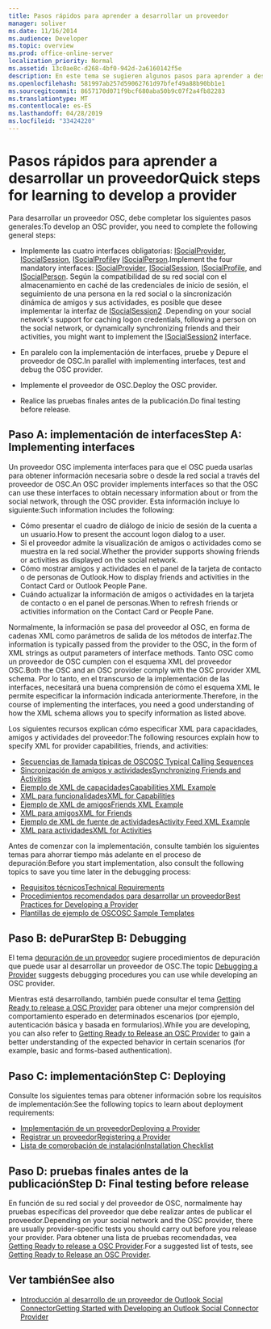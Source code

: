 ```yaml
---
title: Pasos rápidos para aprender a desarrollar un proveedor
manager: soliver
ms.date: 11/16/2014
ms.audience: Developer
ms.topic: overview
ms.prod: office-online-server
localization_priority: Normal
ms.assetid: 13c0ae8c-d268-4bf0-942d-2a6160142f5e
description: En este tema se sugieren algunos pasos para aprender a desarrollar un proveedor de Outlook Social Connector (OSC).
ms.openlocfilehash: 581997ab257d59062761d97bfef49a88b90bb1e1
ms.sourcegitcommit: 8657170d071f9bcf680aba50b9c07f2a4fb82283
ms.translationtype: MT
ms.contentlocale: es-ES
ms.lasthandoff: 04/28/2019
ms.locfileid: "33424220"
---
```

# <a name="quick-steps-for-learning-to-develop-a-provider"></a><span data-ttu-id="a57bb-103">Pasos rápidos para aprender a desarrollar un proveedor</span><span class="sxs-lookup"><span data-stu-id="a57bb-103">Quick steps for learning to develop a provider</span></span>

<span data-ttu-id="a57bb-104">Para desarrollar un proveedor OSC, debe completar los siguientes pasos generales:</span><span class="sxs-lookup"><span data-stu-id="a57bb-104">To develop an OSC provider, you need to complete the following general steps:</span></span>
  
- <span data-ttu-id="a57bb-105">Implemente las cuatro interfaces obligatorias: [ISocialProvider](isocialprovideriunknown.md), [ISocialSession](isocialsessioniunknown.md), [ISocialProfile](isocialprofileisocialperson.md)y [ISocialPerson](isocialpersoniunknown.md).</span><span class="sxs-lookup"><span data-stu-id="a57bb-105">Implement the four mandatory interfaces: [ISocialProvider](isocialprovideriunknown.md), [ISocialSession](isocialsessioniunknown.md), [ISocialProfile](isocialprofileisocialperson.md), and [ISocialPerson](isocialpersoniunknown.md).</span></span> <span data-ttu-id="a57bb-106">Según la compatibilidad de su red social con el almacenamiento en caché de las credenciales de inicio de sesión, el seguimiento de una persona en la red social o la sincronización dinámica de amigos y sus actividades, es posible que desee implementar la interfaz de [ISocialSession2](isocialsession2iunknown.md) .</span><span class="sxs-lookup"><span data-stu-id="a57bb-106">Depending on your social network's support for caching logon credentials, following a person on the social network, or dynamically synchronizing friends and their activities, you might want to implement the [ISocialSession2](isocialsession2iunknown.md) interface.</span></span> 
    
- <span data-ttu-id="a57bb-107">En paralelo con la implementación de interfaces, pruebe y Depure el proveedor de OSC.</span><span class="sxs-lookup"><span data-stu-id="a57bb-107">In parallel with implementing interfaces, test and debug the OSC provider.</span></span> 

- <span data-ttu-id="a57bb-108">Implemente el proveedor de OSC.</span><span class="sxs-lookup"><span data-stu-id="a57bb-108">Deploy the OSC provider.</span></span>  

- <span data-ttu-id="a57bb-109">Realice las pruebas finales antes de la publicación.</span><span class="sxs-lookup"><span data-stu-id="a57bb-109">Do final testing before release.</span></span>
    
## <a name="step-a-implementing-interfaces"></a><span data-ttu-id="a57bb-110">Paso A: implementación de interfaces</span><span class="sxs-lookup"><span data-stu-id="a57bb-110">Step A: Implementing interfaces</span></span>

<span data-ttu-id="a57bb-111">Un proveedor OSC implementa interfaces para que el OSC pueda usarlas para obtener información necesaria sobre o desde la red social a través del proveedor de OSC.</span><span class="sxs-lookup"><span data-stu-id="a57bb-111">An OSC provider implements interfaces so that the OSC can use these interfaces to obtain necessary information about or from the social network, through the OSC provider.</span></span> <span data-ttu-id="a57bb-112">Esta información incluye lo siguiente:</span><span class="sxs-lookup"><span data-stu-id="a57bb-112">Such information includes the following:</span></span>
  
- <span data-ttu-id="a57bb-113">Cómo presentar el cuadro de diálogo de inicio de sesión de la cuenta a un usuario.</span><span class="sxs-lookup"><span data-stu-id="a57bb-113">How to present the account logon dialog to a user.</span></span>    
- <span data-ttu-id="a57bb-114">Si el proveedor admite la visualización de amigos o actividades como se muestra en la red social.</span><span class="sxs-lookup"><span data-stu-id="a57bb-114">Whether the provider supports showing friends or activities as displayed on the social network.</span></span>    
- <span data-ttu-id="a57bb-115">Cómo mostrar amigos y actividades en el panel de la tarjeta de contacto o de personas de Outlook.</span><span class="sxs-lookup"><span data-stu-id="a57bb-115">How to display friends and activities in the Contact Card or Outlook People Pane.</span></span>     
- <span data-ttu-id="a57bb-116">Cuándo actualizar la información de amigos o actividades en la tarjeta de contacto o en el panel de personas.</span><span class="sxs-lookup"><span data-stu-id="a57bb-116">When to refresh friends or activities information on the Contact Card or People Pane.</span></span>
    
<span data-ttu-id="a57bb-117">Normalmente, la información se pasa del proveedor al OSC, en forma de cadenas XML como parámetros de salida de los métodos de interfaz.</span><span class="sxs-lookup"><span data-stu-id="a57bb-117">The information is typically passed from the provider to the OSC, in the form of XML strings as output parameters of interface methods.</span></span> <span data-ttu-id="a57bb-118">Tanto OSC como un proveedor de OSC cumplen con el esquema XML del proveedor OSC.</span><span class="sxs-lookup"><span data-stu-id="a57bb-118">Both the OSC and an OSC provider comply with the OSC provider XML schema.</span></span> <span data-ttu-id="a57bb-119">Por lo tanto, en el transcurso de la implementación de las interfaces, necesitará una buena comprensión de cómo el esquema XML le permite especificar la información indicada anteriormente.</span><span class="sxs-lookup"><span data-stu-id="a57bb-119">Therefore, in the course of implementing the interfaces, you need a good understanding of how the XML schema allows you to specify information as listed above.</span></span> 

<span data-ttu-id="a57bb-120">Los siguientes recursos explican cómo especificar XML para capacidades, amigos y actividades del proveedor:</span><span class="sxs-lookup"><span data-stu-id="a57bb-120">The following resources explain how to specify XML for provider capabilities, friends, and activities:</span></span>
  
- [<span data-ttu-id="a57bb-121">Secuencias de llamada típicas de OSC</span><span class="sxs-lookup"><span data-stu-id="a57bb-121">OSC Typical Calling Sequences</span></span>](osc-typical-calling-sequences.md)    
- [<span data-ttu-id="a57bb-122">Sincronización de amigos y actividades</span><span class="sxs-lookup"><span data-stu-id="a57bb-122">Synchronizing Friends and Activities</span></span>](synchronizing-friends-and-activities.md)    
- [<span data-ttu-id="a57bb-123">Ejemplo de XML de capacidades</span><span class="sxs-lookup"><span data-stu-id="a57bb-123">Capabilities XML Example</span></span>](capabilities-xml-example.md)   
- [<span data-ttu-id="a57bb-124">XML para funcionalidades</span><span class="sxs-lookup"><span data-stu-id="a57bb-124">XML for Capabilities</span></span>](xml-for-capabilities.md)    
- [<span data-ttu-id="a57bb-125">Ejemplo de XML de amigos</span><span class="sxs-lookup"><span data-stu-id="a57bb-125">Friends XML Example</span></span>](friends-xml-example.md)    
- [<span data-ttu-id="a57bb-126">XML para amigos</span><span class="sxs-lookup"><span data-stu-id="a57bb-126">XML for Friends</span></span>](xml-for-friends.md)   
- [<span data-ttu-id="a57bb-127">Ejemplo de XML de fuente de actividades</span><span class="sxs-lookup"><span data-stu-id="a57bb-127">Activity Feed XML Example</span></span>](activity-feed-xml-example.md)   
- [<span data-ttu-id="a57bb-128">XML para actividades</span><span class="sxs-lookup"><span data-stu-id="a57bb-128">XML for Activities</span></span>](xml-for-activities.md)
    
<span data-ttu-id="a57bb-129">Antes de comenzar con la implementación, consulte también los siguientes temas para ahorrar tiempo más adelante en el proceso de depuración:</span><span class="sxs-lookup"><span data-stu-id="a57bb-129">Before you start implementation, also consult the following topics to save you time later in the debugging process:</span></span>
  
- [<span data-ttu-id="a57bb-130">Requisitos técnicos</span><span class="sxs-lookup"><span data-stu-id="a57bb-130">Technical Requirements</span></span>](technical-requirements.md)    
- [<span data-ttu-id="a57bb-131">Procedimientos recomendados para desarrollar un proveedor</span><span class="sxs-lookup"><span data-stu-id="a57bb-131">Best Practices for Developing a Provider</span></span>](best-practices-for-developing-a-provider.md)    
- [<span data-ttu-id="a57bb-132">Plantillas de ejemplo de OSC</span><span class="sxs-lookup"><span data-stu-id="a57bb-132">OSC Sample Templates</span></span>](osc-sample-templates.md)
    
## <a name="step-b-debugging"></a><span data-ttu-id="a57bb-133">Paso B: dePurar</span><span class="sxs-lookup"><span data-stu-id="a57bb-133">Step B: Debugging</span></span>

<span data-ttu-id="a57bb-134">El tema [depuración de un proveedor](debugging-a-provider.md) sugiere procedimientos de depuración que puede usar al desarrollar un proveedor de OSC.</span><span class="sxs-lookup"><span data-stu-id="a57bb-134">The topic [Debugging a Provider](debugging-a-provider.md) suggests debugging procedures you can use while developing an OSC provider.</span></span> 
  
<span data-ttu-id="a57bb-135">Mientras está desarrollando, también puede consultar el tema [Getting Ready to release a OSC Provider](getting-ready-to-release-an-osc-provider.md) para obtener una mejor comprensión del comportamiento esperado en determinados escenarios (por ejemplo, autenticación básica y basada en formularios).</span><span class="sxs-lookup"><span data-stu-id="a57bb-135">While you are developing, you can also refer to [Getting Ready to Release an OSC Provider](getting-ready-to-release-an-osc-provider.md) to gain a better understanding of the expected behavior in certain scenarios (for example, basic and forms-based authentication).</span></span> 
  
## <a name="step-c-deploying"></a><span data-ttu-id="a57bb-136">Paso C: implementación</span><span class="sxs-lookup"><span data-stu-id="a57bb-136">Step C: Deploying</span></span>

<span data-ttu-id="a57bb-137">Consulte los siguientes temas para obtener información sobre los requisitos de implementación:</span><span class="sxs-lookup"><span data-stu-id="a57bb-137">See the following topics to learn about deployment requirements:</span></span>
  
- [<span data-ttu-id="a57bb-138">Implementación de un proveedor</span><span class="sxs-lookup"><span data-stu-id="a57bb-138">Deploying a Provider</span></span>](deploying-a-provider.md)    
- [<span data-ttu-id="a57bb-139">Registrar un proveedor</span><span class="sxs-lookup"><span data-stu-id="a57bb-139">Registering a Provider</span></span>](registering-a-provider.md)   
- [<span data-ttu-id="a57bb-140">Lista de comprobación de instalación</span><span class="sxs-lookup"><span data-stu-id="a57bb-140">Installation Checklist</span></span>](installation-checklist.md)
    
## <a name="step-d-final-testing-before-release"></a><span data-ttu-id="a57bb-141">Paso D: pruebas finales antes de la publicación</span><span class="sxs-lookup"><span data-stu-id="a57bb-141">Step D: Final testing before release</span></span>

<span data-ttu-id="a57bb-142">En función de su red social y del proveedor de OSC, normalmente hay pruebas específicas del proveedor que debe realizar antes de publicar el proveedor.</span><span class="sxs-lookup"><span data-stu-id="a57bb-142">Depending on your social network and the OSC provider, there are usually provider-specific tests you should carry out before you release your provider.</span></span> <span data-ttu-id="a57bb-143">Para obtener una lista de pruebas recomendadas, vea [Getting Ready to release a OSC Provider](getting-ready-to-release-an-osc-provider.md).</span><span class="sxs-lookup"><span data-stu-id="a57bb-143">For a suggested list of tests, see [Getting Ready to Release an OSC Provider](getting-ready-to-release-an-osc-provider.md).</span></span>
  
## <a name="see-also"></a><span data-ttu-id="a57bb-144">Ver también</span><span class="sxs-lookup"><span data-stu-id="a57bb-144">See also</span></span>

- [<span data-ttu-id="a57bb-145">Introducción al desarrollo de un proveedor de Outlook Social Connector</span><span class="sxs-lookup"><span data-stu-id="a57bb-145">Getting Started with Developing an Outlook Social Connector Provider</span></span>](getting-started-with-developing-an-outlook-social-connector-provider.md)


